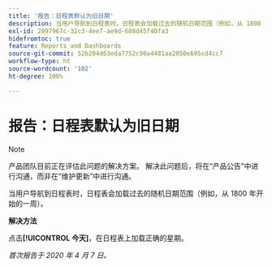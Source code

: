 ```yaml
---
title: '报告：日程表默认为旧日期'
description: 当用户导航到日程表时，日程表会加载过去的随机日期范围（例如，从 1800 年开始的一周）。
exl-id: 2897967c-32c3-4ee7-ae9d-608d45f40fa3
hidefromtoc: true
feature: Reports and Dashboards
source-git-commit: 52b204d63eda7752c90a4481aa2050e695cd4cc7
workflow-type: ht
source-wordcount: '102'
ht-degree: 100%

---
```


# 报告：日程表默认为旧日期

>[!NOTE]
>
>产品团队目前正在评估此问题的解决方案。 解决此问题后，将在“产品公告”中进行沟通，而非在“维护更新”中进行沟通。

当用户导航到日程表时，日程表会加载过去的随机日期范围（例如，从 1800 年开始的一周）。

**解决方法**

点击&#x200B;**[!UICONTROL 今天]**，在日程表上加载正确的星期。


_首次报告于 2020 年 4 月 7 日。_
